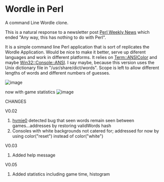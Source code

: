 # Wordle in Perl

A command Line Wordle clone.

This is a natural response to a newsletter post [Perl Weekly News](https://perlweekly.com/archive/549.html) which ended "Any way, this has nothing to do with Perl".

It is a simple command line Perl application that is sort of replicates the Wordle Application. Would be nice to make it better, serve up diferent languages and work in different platforms. It relies on [Term::ANSIColor](https://metacpan.org/pod/Term::ANSIColor) and maybe [Win32::Console::ANSI](https://metacpan.org/release/JLMOREL/Win32-Console-ANSI-1.11/view/lib/Win32/Console/ANSI.pm).  I say maybe, because this version uses the Unix dictionary file in "/usr/share/dict/words".  Scope is left to allow different lengths of words and different numbers of guesses.

![image](https://user-images.githubusercontent.com/34284663/152427381-516d91e1-4424-4f18-859e-164b5627e8d8.png)

now with game statistics
![image](https://user-images.githubusercontent.com/34284663/152687224-b727cf30-e5b5-4785-b7f9-11fd186cf9e0.png)

CHANGES

V0.02
1) [hymie0](https://github.com/saiftynet/Wordle/issues?q=is%3Aissue+is%3Aopen+author%3Ahymie0) detected bug that seen words remain seen between games...addresses by restoring validWords hash
2) Consoles with white backgrounds not catered for; addressed for now by using color("reset") instead of color("white")

V0.03
1) Added help message

V0.05
1) Added  statistics including game time, histogram


